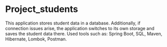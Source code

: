 # Project_students
This application stores student data in a database. Additionally, if connection issues arise, the application switches to its own storage and saves the student data there. Used tools such as: Spring Boot, SQL, Maven, Hibernate, Lombok, Postman.
